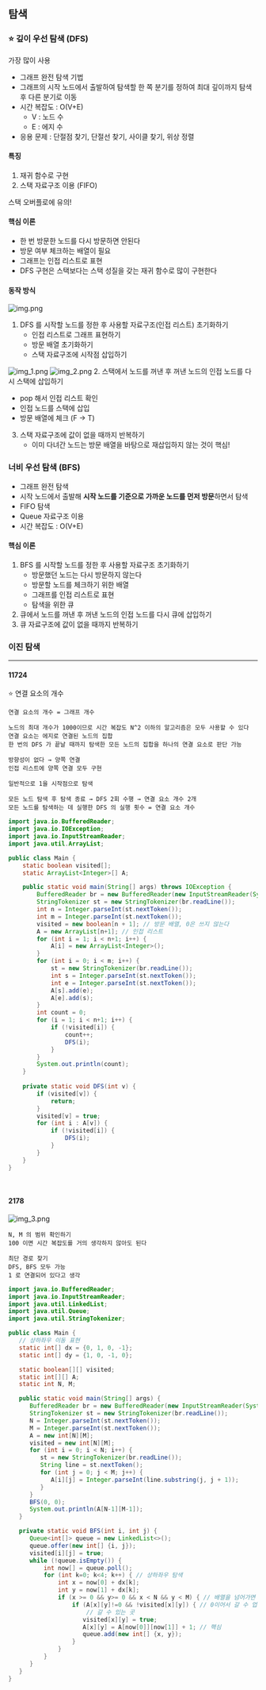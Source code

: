 ## 탐색

### ⭐ 깊이 우선 탐색 (DFS)

가장 많이 사용  

- 그래프 완전 탐색 기법
- 그래프의 시작 노드에서 출발하여 탐색할 한 쪽 분기를 정하여 최대 깊이까지 탐색 후 다른 분기로 이동
- 시간 복잡도 : O(V+E)
  - V : 노드 수
  - E : 에지 수
- 응용 문제 : 단절점 찾기, 단절선 찾기, 사이클 찾기, 위상 정렬

#### 특징
1. 재귀 함수로 구현
2. 스택 자료구조 이용 (FIFO)

스택 오버플로에 유의!  

#### 핵심 이론
- 한 번 방문한 노드를 다시 방문하면 안된다
- 방문 여부 체크하는 배열이 필요
- 그래프는 인접 리스트로 표현
- DFS 구현은 스택보다는 스택 성질을 갖는 재귀 함수로 많이 구현한다

#### 동작 방식
![img.png](img/img.png)
1. DFS 를 시작할 노드를 정한 후 사용할 자료구조(인접 리스트) 초기화하기
   - 인접 리스트로 그래프 표현하기
   - 방문 배열 초기화하기
   - 스택 자료구조에 시작점 삽입하기

![img_1.png](img/img_1.png)
![img_2.png](img/img_2.png)
2. 스택에서 노드를 꺼낸 후 꺼낸 노드의 인접 노드를 다시 스택에 삽입하기
   - pop 해서 인접 리스트 확인
   - 인접 노드를 스택에 삽입
   - 방문 배열에 체크 (F → T)

3. 스택 자료구조에 값이 없을 때까지 반복하기
   - 이미 다녀간 노드는 방문 배열을 바탕으로 재삽입하지 않는 것이 핵심!

### 너비 우선 탐색 (BFS)

- 그래프 완전 탐색
- 시작 노드에서 출발해 **시작 노드를 기준으로 가까운 노드를 먼저 방문**하면서 탐색
- FIFO 탐색
- Queue 자료구조 이용
- 시간 복잡도 : O(V+E)

#### 핵심 이론
1. BFS 를 시작할 노드를 정한 후 사용할 자료구조 초기화하기
   - 방문했던 노드는 다시 방문하지 않는다
   - 방문할 노드를 체크하기 위한 배열
   - 그래프를 인접 리스트로 표현
   - 탐색을 위한 큐
2. 큐에서 노드를 꺼낸 후 꺼낸 노드의 인접 노드를 다시 큐에 삽입하기
3. 큐 자료구조에 값이 없을 때까지 반복하기


### 이진 탐색



---

#### 11724

⭐ 연결 요소의 개수

```text
연결 요소의 개수 = 그래프 개수

노드의 최대 개수가 1000이므로 시간 복잡도 N^2 이하의 알고리즘은 모두 사용할 수 있다
연결 요소는 에지로 연결된 노드의 집합
한 번의 DFS 가 끝날 때까지 탐색한 모든 노드의 집합을 하나의 연결 요소로 판단 가능

방향성이 없다 → 양쪽 연결
인접 리스트에 양쪽 연결 모두 구현

일반적으로 1을 시작점으로 탐색

모든 노드 탐색 후 탐색 종료 → DFS 2회 수행 → 연결 요소 개수 2개
모든 노드를 탐색하는 데 실행한 DFS 의 실행 횟수 = 연결 요소 개수
```

```java
import java.io.BufferedReader;
import java.io.IOException;
import java.io.InputStreamReader;
import java.util.ArrayList;

public class Main {
    static boolean visited[];
    static ArrayList<Integer>[] A;

    public static void main(String[] args) throws IOException {
        BufferedReader br = new BufferedReader(new InputStreamReader(System.in));
        StringTokenizer st = new StringTokenizer(br.readLine());
        int n = Integer.parseInt(st.nextToken());
        int m = Integer.parseInt(st.nextToken());
        visited = new boolean[n + 1]; // 방문 배열, 0은 쓰지 않는다
        A = new ArrayList[n+1]; // 인접 리스트
        for (int i = 1; i < n+1; i++) {
            A[i] = new ArrayList<Integer>();
        }
        for (int i = 0; i < m; i++) {
            st = new StringTokenizer(br.readLine());
            int s = Integer.parseInt(st.nextToken());
            int e = Integer.parseInt(st.nextToken());
            A[s].add(e);
            A[e].add(s);
        }
        int count = 0;
        for (i = 1; i < n+1; i++) {
            if (!visited[i]) {
                count++;
                DFS(i);
            }
        }
        System.out.println(count);
    }
    
    private static void DFS(int v) {
        if (visited[v]) {
            return;
        }
        visited[v] = true;
        for (int i : A[v]) {
            if (!visited[i]) {
                DFS(i);
            }
        }
    }
}
```
<br>

#### 2178

![img_3.png](img/img_3.png)
```text
N, M 의 범위 확인하기
100 이면 시간 복잡도를 거의 생각하지 않아도 된다

최단 경로 찾기
DFS, BFS 모두 가능
1 로 연결되어 있다고 생각
```

```java
import java.io.BufferedReader;
import java.io.InputStreamReader;
import java.util.LinkedList;
import java.util.Queue;
import java.util.StringTokenizer;

public class Main {
   // 상하좌우 이동 표현
   static int[] dx = {0, 1, 0, -1};
   static int[] dy = {1, 0, -1, 0};

   static boolean[][] visited;
   static int[][] A;
   static int N, M;

   public static void main(String[] args) {
      BufferedReader br = new BufferedReader(new InputStreamReader(System.in));
      StringTokenizer st = new StringTokenizer(br.readLine());
      N = Integer.parseInt(st.nextToken());
      M = Integer.parseInt(st.nextToken());
      A = new int[N][M];
      visited = new int[N][M];
      for (int i = 0; i < N; i++) {
         st = new StringTokenizer(br.readLine());
         String line = st.nextToken();
         for (int j = 0; j < M; j++) {
            A[i][j] = Integer.parseInt(line.substring(j, j + 1));
         }
      }
      BFS(0, 0);
      System.out.println(A[N-1][M-1]);
   }

   private static void BFS(int i, int j) {
      Queue<int[]> queue = new LinkedList<>();
      queue.offer(new int[] {i, j});
      visited[i][j] = true;
      while (!queue.isEmpty()) {
          int now[] = queue.poll();
          for (int k=0; k<4; k++) { // 상하좌우 탐색
              int x = now[0] + dx[k];
              int y = now[1] + dx[k];
              if (x >= 0 && y>= 0 && x < N && y < M) { // 배열을 넘어가면 안되고
                  if (A[x][y]!=0 && !visited[x][y]) { // 0이어서 갈 수 업서거나 기방문한 곳이면 안됨
                      // 갈 수 있는 곳
                     visited[x][y] = true;
                     A[x][y] = A[now[0]][now[1]] + 1; // 핵심
                     queue.add(new int[] {x, y});
                  }
              }
          }
      }
   }
}
```